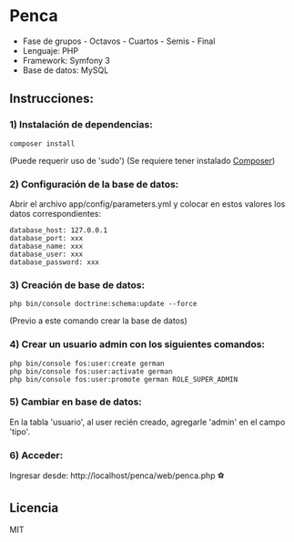 # Penca

- Fase de grupos - Octavos - Cuartos - Semis - Final
- Lenguaje: PHP
- Framework: Symfony 3
- Base de datos: MySQL

## Instrucciones:

### 1) Instalación de dependencias:

```
composer install
````
(Puede requerir uso de 'sudo')
(Se requiere tener instalado [Composer](https://getcomposer.org/))

### 2) Configuración de la base de datos:

Abrir el archivo app/config/parameters.yml y colocar en estos valores los datos correspondientes:
```
database_host: 127.0.0.1
database_port: xxx
database_name: xxx
database_user: xxx
database_password: xxx
```

### 3) Creación de base de datos:
```
php bin/console doctrine:schema:update --force
````
(Previo a este comando crear la base de datos)

### 4) Crear un usuario admin con los siguientes comandos:

```
php bin/console fos:user:create german
php bin/console fos:user:activate german
php bin/console fos:user:promote german ROLE_SUPER_ADMIN
```

### 5) Cambiar en base de datos:
En la tabla 'usuario', al user recién creado, agregarle 'admin' en el campo 'tipo'.

### 6) Acceder:
Ingresar desde: http://localhost/penca/web/penca.php :soccer:

## Licencia

MIT
